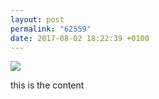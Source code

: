 ```yaml
---
layout: post
permalink: "62559"
date: 2017-08-02 18:22:39 +0100
---
```

![](https://lildude.github.io/media/12716713_162835967431386_291746593_n.jpg)
  
this is the content
